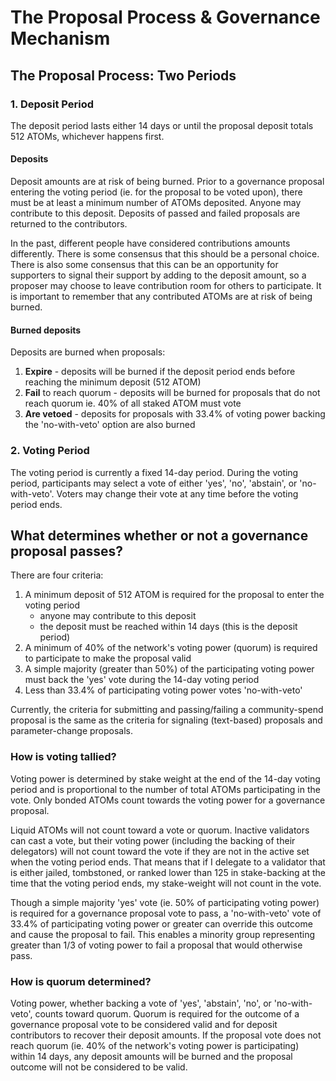 # The Proposal Process & Governance Mechanism

## The Proposal Process: Two Periods
### 1. Deposit Period
The deposit period lasts either 14 days or until the proposal deposit totals 512 ATOMs, whichever happens first.

#### Deposits
Deposit amounts are at risk of being burned. Prior to a governance proposal entering the voting period (ie. for the proposal to be voted upon), there must be at least a minimum number of ATOMs deposited. Anyone may contribute to this deposit. Deposits of passed and failed proposals are returned to the contributors.

In the past, different people have considered contributions amounts differently. There is some consensus that this should be a personal choice. There is also some consensus that this can be an opportunity for supporters to signal their support by adding to the deposit amount, so a proposer may choose to leave contribution room for others to participate. It is important to remember that any contributed ATOMs are at risk of being burned.

#### Burned deposits
Deposits are burned when proposals:
1. **Expire** - deposits will be burned if the deposit period ends before reaching the minimum deposit (512 ATOM)
2. **Fail** to reach quorum - deposits will be burned for proposals that do not reach quorum ie. 40% of all staked ATOM must vote
3. **Are vetoed** - deposits for proposals with 33.4% of voting power backing the 'no-with-veto' option are also burned

### 2. Voting Period
The voting period is currently a fixed 14-day period. During the voting period, participants may select a vote of either 'yes', 'no', 'abstain', or 'no-with-veto'. Voters may change their vote at any time before the voting period ends.

## What determines whether or not a governance proposal passes?
There are four criteria:

1. A minimum deposit of 512 ATOM is required for the proposal to enter the voting period
   - anyone may contribute to this deposit
   - the deposit must be reached within 14 days (this is the deposit period)
2. A minimum of 40% of the network's voting power (quorum) is required to participate to make the proposal valid
3. A simple majority (greater than 50%) of the participating voting power must back the 'yes' vote during the 14-day voting period
4. Less than 33.4% of participating voting power votes 'no-with-veto'

Currently, the criteria for submitting and passing/failing a community-spend proposal is the same as the criteria for signaling (text-based) proposals and parameter-change proposals.

### How is voting tallied?
Voting power is determined by stake weight at the end of the 14-day voting period and is proportional to the number of total ATOMs participating in the vote. Only bonded ATOMs count towards the voting power for a governance proposal.

Liquid ATOMs will not count toward a vote or quorum. Inactive validators can cast a vote, but their voting power (including the backing of their delegators) will not count toward the vote if they are not in the active set when the voting period ends. That means that if I delegate to a validator that is either jailed, tombstoned, or ranked lower than 125 in stake-backing at the time that the voting period ends, my stake-weight will not count in the vote.

Though a simple majority 'yes' vote (ie. 50% of participating voting power) is required for a governance proposal vote to pass, a 'no-with-veto' vote of 33.4% of participating voting power or greater can override this outcome and cause the proposal to fail. This enables a minority group representing greater than 1/3 of voting power to fail a proposal that would otherwise pass.

### How is quorum determined?

Voting power, whether backing a vote of 'yes', 'abstain', 'no', or 'no-with-veto', counts toward quorum. Quorum is required for the outcome of a governance proposal vote to be considered valid and for deposit contributors to recover their deposit amounts. If the proposal vote does not reach quorum (ie. 40% of the network's voting power is participating) within 14 days, any deposit amounts will be burned and the proposal outcome will not be considered to be valid.
